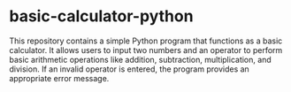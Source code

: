 # basic-calculator-python
This repository contains a simple Python program that functions as a basic calculator. It allows users to input two numbers and an operator to perform basic arithmetic operations like addition, subtraction, multiplication, and division. If an invalid operator is entered, the program provides an appropriate error message.
